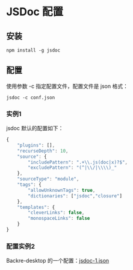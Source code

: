 # JSDoc 配置

## 安装

    npm install -g jsdoc

## 配置

使用参数 -c 指定配置文件，配置文件是 json 格式：

    jsdoc -c conf.json

### 实例1

jsdoc 默认的配置如下：

```js
{
    "plugins": [],
    "recurseDepth": 10,
    "source": {
        "includePattern": ".+\\.js(doc|x)?$",
        "excludePattern": "(^|\\/|\\\\)_"
    },
    "sourceType": "module",
    "tags": {
        "allowUnknownTags": true,
        "dictionaries": ["jsdoc","closure"]
    },
    "templates": {
        "cleverLinks": false,
        "monospaceLinks": false
    }
}
```

### 配置实例2

Backre-desktop 的一个配置：[jsdoc-1.json](./jsdoc-1.json)


